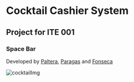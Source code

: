 # Cocktail Cashier System
## Project for ITE 001
### Space Bar 
Developed by [Paltera], [Paragas] and [Fonseca]

![cocktailImg](https://images.all-free-download.com/images/graphiclarge/cocktail_of_highdefinition_picture_five_166470.jpg)

[Paltera]: https://github.com/TokenSlot
[Fonseca]: https://github.com/iashiarii
[Paragas]: https://github.com/owel123
